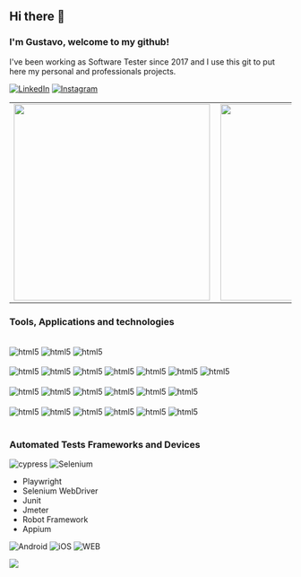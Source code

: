 ## Hi there 👾

### I'm Gustavo, welcome to my github!
I've been working as Software Tester since 2017 and I use this git to put here my personal and professionals projects.

[![LinkedIn](https://img.shields.io/badge/LinkedIn-0077B5?style=for-the-badge&logo=linkedin&logoColor=white)](https://www.linkedin.com/in/gustavo-dambroski )
[![Instagram](https://img.shields.io/badge/Instagram-E4405F?style=for-the-badge&logo=instagram&logoColor=white)](https://www.instagram.com/gusdambroski)

<center>
  <table>
    <tr>
        <td><img width="350px" align="left" src="https://github-readme-stats.vercel.app/api/top-langs/?username=DambroskiGustavo&layout=compact&theme=dark"/>
        <td><img width="350px" align="left" src="https://github-readme-stats.vercel.app/api?username=DambroskiGustavo&show_icons=true&theme=dark"/></td>
    </td>
    </tr>
  </table>
</center>

### Tools, Applications and technologies
<div style="display: inline_block">
    <div style="display: inline_block"><br/>
    <img align="center" alt="html5" src="https://img.shields.io/badge/Eclipse-2C2255?style=for-the-badge&logo=eclipse&logoColor=white" />
    <img align="center" alt="html5"  src="https://img.shields.io/badge/Visual_Studio_Code-0078D4?style=for-the-badge&logo=visual%20studio%20code&logoColor=white" />    
    <img align="center" alt="html5"  src="https://img.shields.io/badge/Android_Studio-3DDC84?style=for-the-badge&logo=android-studio&logoColor=white" /> 
    </div>
    <br/>
    <img align="center" alt="html5" src="https://img.shields.io/badge/JavaScript-F7DF1E?style=for-the-badge&logo=javascript&logoColor=black" />
    <img align="center" alt="html5"  src="https://img.shields.io/badge/TypeScript-007ACC?style=for-the-badge&logo=typescript&logoColor=white" />
    <img align="center" alt="html5"  src="https://img.shields.io/badge/Java-ED8B00?style=for-the-badge&logo=openjdk&logoColor=white" />
    <img align="center" alt="html5"  src="https://img.shields.io/badge/PHP-777BB4?style=for-the-badge&logo=php&logoColor=white" />
    <img align="center" alt="html5"  src="https://img.shields.io/badge/React-20232A?style=for-the-badge&logo=react&logoColor=61DAFB" />
    <img align="center" alt="html5"  src="https://img.shields.io/badge/Node.js-43853D?style=for-the-badge&logo=node.js&logoColor=white" /> 
    <img align="center" alt="html5"  src="https://img.shields.io/badge/Angular-DD0031?style=for-the-badge&logo=angular&logoColor=white" />
    <br/><br/>
    <img align="center" alt="html5"  src="https://img.shields.io/badge/CSS-239120?&style=for-the-badge&logo=css3&logoColor=white" /> 
    <img align="center" alt="html5"  src="https://img.shields.io/badge/HTML-239120?style=for-the-badge&logo=html5&logoColor=white" />
    <img align="center" alt="html5"  src="https://img.shields.io/badge/Bootstrap-563D7C?style=for-the-badge&logo=bootstrap&logoColor=white" />
    <img align="center" alt="html5"  src="https://img.shields.io/badge/Oracle-F80000?style=for-the-badge&logo=Oracle&logoColor=white" />
    <img align="center" alt="html5"  src="https://img.shields.io/badge/PostgreSQL-316192?style=for-the-badge&logo=postgresql&logoColor=white" /> 
    <img align="center" alt="html5"  src="https://img.shields.io/badge/Microsoft_SQL_Server-CC2927?style=for-the-badge&logo=microsoft-sql-server&logoColor=white" />
    <br/><br/>
    <img align="center" alt="html5"  src="https://img.shields.io/badge/Jenkins-D24939?style=for-the-badge&logo=Jenkins&logoColor=white" />
    <img align="center" alt="html5"  src="https://img.shields.io/badge/circle%20ci-%23161616.svg?style=for-the-badge&logo=circleci&logoColor=white" />
    <img align="center" alt="html5"  src="https://img.shields.io/badge/docker-%230db7ed.svg?style=for-the-badge&logo=docker&logoColor=white" />
    <img align="center" alt="html5"  src="https://img.shields.io/badge/Jira-0052CC?style=for-the-badge&logo=Jira&logoColor=white" />
    <img align="center" alt="html5"  src="https://img.shields.io/badge/GIT-E44C30?style=for-the-badge&logo=git&logoColor=white" /> 
    <img align="center" alt="html5"  src="https://img.shields.io/badge/Trello-0052CC?style=for-the-badge&logo=trello&logoColor=white" />      
</div>
<br/>

### Automated Tests Frameworks and Devices
![cypress](https://img.shields.io/badge/-cypress-%23E5E5E5?style=for-the-badge&logo=cypress&logoColor=058a5e)
![Selenium](https://img.shields.io/badge/-selenium-%43B02A?style=for-the-badge&logo=selenium&logoColor=white)
* Playwright
* Selenium WebDriver
* Junit
* Jmeter
* Robot Framework
* Appium

![Android](https://img.shields.io/badge/Android-3DDC84?style=for-the-badge&logo=android&logoColor=white)
![iOS](https://img.shields.io/badge/iOS-000000?style=for-the-badge&logo=ios&logoColor=white)
![WEB](https://img.shields.io/badge/website-000000?style=for-the-badge&logo=About.me&logoColor=white)

![](https://komarev.com/ghpvc/?username=your-github-DambroskiGustavo)

